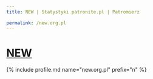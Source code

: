 ```yaml
---
title: NEW | Statystyki patronite.pl | Patromierz

permalink: /new.org.pl
---
```


# [NEW](https://patronite.pl/new.org.pl)

{% include profile.md name="new.org.pl" prefix="n" %}
